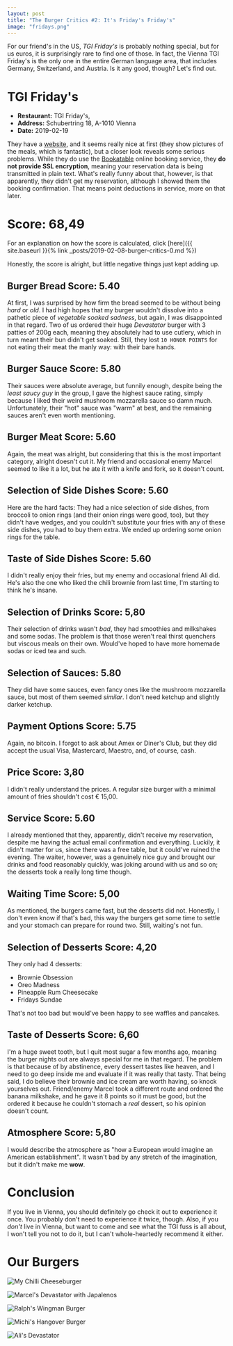 ```yaml
---
layout: post
title: "The Burger Critics #2: It's Friday's Friday's"
image: "fridays.png"
---
```


For our friend's in the US, _TGI Friday's_ is probably nothing special, but for us euros, it is surprisingly rare to find one of those. In fact, the Vienna TGI Friday's is the only one in the entire German language area, that includes Germany, Switzerland, and Austria. Is it any good, though? Let's find out.

# TGI Friday's

 * **Restaurant:** TGI Friday's,
 * **Address:** Schubertring 18, A-1010 Vienna
 * **Date:** 2019-02-19

 They have a [website](http://www.burgersbar.at/index.php), and it seems really nice at first (they show pictures of the meals, which is fantastic), but a closer look reveals some serious problems. While they do use the [Bookatable](https://www.bookatable.at/) online booking service, they **do not provide SSL encryption**, meaning your reservation data is being transmitted in plain text. What's really funny about that, however, is that apparently, they didn't get my reservation, although I showed them the booking confirmation. That means point deductions in service, more on that later.

# Score: 68,49

For an explanation on how the score is calculated, click [here]({{ site.baseurl }}{% link _posts/2019-02-08-burger-critics-0.md %})

Honestly, the score is alright, but little negative things just kept adding up.

## Burger Bread Score: 5.40

At first, I was surprised by how firm the bread seemed to be without being _hard_ or _old_. I had high hopes that my burger wouldn't dissolve into a pathetic piece of _vegetable soaked sadness_, but again, I was disappointed in that regard. Two of us ordered their huge _Devastator_ burger with 3 patties of 200g each, meaning they absolutely had to use cutlery, which in turn meant their bun didn't get soaked. Still, they lost `10 HONOR POINTS` for not eating their meat the manly way: with their bare hands.

## Burger Sauce Score: 5.80

Their sauces were absolute average, but funnily enough, despite being the _least saucy guy_ in the group, I gave the highest sauce rating, simply because I liked their weird mushroom mozzarella sauce so damn much. Unfortunately, their "hot" sauce was "warm" at best, and the remaining sauces aren't even worth mentioning.

## Burger Meat Score: 5.60

Again, the meat was alright, but considering that this is the most important category, alright doesn't cut it. My friend and occasional enemy Marcel seemed to like it a lot, but he ate it with a knife and fork, so it doesn't count.

## Selection of Side Dishes Score: 5.60

Here are the hard facts: They had a nice selection of side dishes, from broccoli to onion rings (and their onion rings were good, too), but they didn't have wedges, and you couldn't substitute your fries with any of these side dishes, you had to buy them extra. We ended up ordering some onion rings for the table.

## Taste of Side Dishes Score: 5.60

I didn't really enjoy their fries, but my enemy and occasional friend Ali did. He's also the one who liked the chili brownie from last time, I'm starting to think he's insane.

## Selection of Drinks Score: 5,80

Their selection of drinks wasn't _bad_, they had smoothies and milkshakes and some sodas. The problem is that those weren't real thirst quenchers but viscous meals on their own. Would've hoped to have more homemade sodas or iced tea and such.

## Selection of Sauces: 5.80

They did have some sauces, even fancy ones like the mushroom mozzarella sauce, but most of them seemed _similar_. I don't need ketchup and slightly darker ketchup.

## Payment Options Score: 5.75

Again, no bitcoin. I forgot to ask about Amex or Diner's Club, but they did accept the usual Visa, Mastercard, Maestro, and, of course, cash.

## Price Score: 3,80

I didn't really understand the prices. A regular size burger with a minimal amount of fries shouldn't cost € 15,00. 

## Service Score: 5.60

I already mentioned that they, apparently, didn't receive my reservation, despite me having the actual email confirmation and everything. Luckily, it didn't matter for us, since there was a free table, but it could've ruined the evening. The waiter, however, was a genuinely nice guy and brought our drinks and food reasonably quickly, was joking around with us and so on; the desserts took a really long time though.

## Waiting Time Score: 5,00

As mentioned, the burgers came fast, but the desserts did not. Honestly, I don't even know if that's bad, this way the burgers get some time to settle and your stomach can prepare for round two. Still, waiting's not fun.

## Selection of Desserts Score: 4,20

They only had 4 desserts:

* Brownie Obsession
* Oreo Madness
* Pineapple Rum Cheesecake
* Fridays Sundae

That's not too bad but would've been happy to see waffles and pancakes.

## Taste of Desserts Score: 6,60

I'm a huge sweet tooth, but I quit most sugar a few months ago, meaning the burger nights out are always special for me in that regard. The problem is that because of by abstinence, every dessert tastes like heaven, and I need to go deep inside me and evaluate if it was really that tasty. That being said, I do believe their brownie and ice cream are worth having, so knock yourselves out. Friend/enemy Marcel took a different route and ordered the banana milkshake, and he gave it 8 points so it must be good, but the ordered it because he couldn't stomach a _real_ dessert, so his opinion doesn't count.

## Atmosphere Score: 5,80

I would describe the atmosphere as "how a European would imagine an American establishment". It wasn't bad by any stretch of the imagination, but it didn't make me **wow**.

# Conclusion

If you live in Vienna, you should definitely go check it out to experience it once. You probably don't need to experience it twice, though. Also, if you _don't_ live in Vienna, but want to come and see what the TGI fuss is all about, I won't tell you not to do it, but I can't whole-heartedly recommend it either.

# Our Burgers

![My Chilli Cheeseburger](/images/tgi-stefan.jpg)

![Marcel's Devastator with Japalenos](/images/tgi-marcel.jpg)

![Ralph's Wingman Burger](/images/tgi-ralph.jpg)

![Michi's Hangover Burger](/images/tgi-michi.jpg)

![Ali's Devastator](/images/tgi-ali.jpg)
